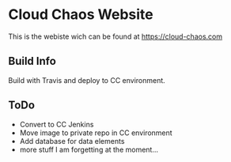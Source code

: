 # Cloud Chaos Website
This is the webiste wich can be found at https://cloud-chaos.com

## Build Info
Build with Travis and deploy to CC environment.

## ToDo
- Convert to CC Jenkins
- Move image to private repo in CC environment
- Add database for data elements
- more stuff I am forgetting at the moment...
